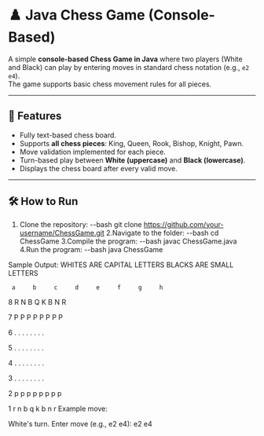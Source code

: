 # ♟️ Java Chess Game (Console-Based)

A simple **console-based Chess Game in Java** where two players (White and Black) can play by entering moves in standard chess notation (e.g., `e2 e4`).  
The game supports basic chess movement rules for all pieces.

---

## 📌 Features
- Fully text-based chess board.
- Supports **all chess pieces**: King, Queen, Rook, Bishop, Knight, Pawn.
- Move validation implemented for each piece.
- Turn-based play between **White (uppercase)** and **Black (lowercase)**.
- Displays the chess board after every valid move.

---

## 🛠️ How to Run
1. Clone the repository:
   --bash
   git clone https://github.com/your-username/ChessGame.git
2.Navigate to the folder:
  --bash
   cd ChessGame
3.Compile the program:
  --bash
   javac ChessGame.java
4.Run the program:
  --bash
   java ChessGame


Sample Output:
WHITES ARE CAPITAL LETTERS
BLACKS ARE SMALL LETTERS

     a     b     c     d     e     f     g     h

8     R     N     B     Q     K     B     N     R

7     P     P     P     P     P     P     P     P

6     .     .     .     .     .     .     .     .

5     .     .     .     .     .     .     .     .

4     .     .     .     .     .     .     .     .

3     .     .     .     .     .     .     .     .

2     p     p     p     p     p     p     p     p

1     r     n     b     q     k     b     n     r
Example move:

White's turn. Enter move (e.g., e2 e4): e2 e4
